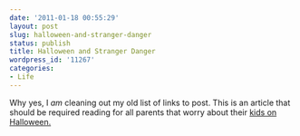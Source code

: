 ```yaml
---
date: '2011-01-18 00:55:29'
layout: post
slug: halloween-and-stranger-danger
status: publish
title: Halloween and Stranger Danger
wordpress_id: '11267'
categories:
- Life
---
```


Why yes, I _am_ cleaning out my old list of links to post. This is an article that should be required reading for all parents that worry about their [kids on Halloween.](http://online.wsj.com/article/SB10001424052702304915104575572642896563902.html)
